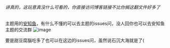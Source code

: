 ###### 讲真的，这玩意真没什么可看的，你直接访问博客链接不比你搁这翻文件好多了
主题用的[安知鱼](https://github.com/anzhiyu-c/hexo-theme-anzhiyu)，有什么不懂的可以去主题的issues问，没人回你也可以去安知鱼主题的交流群
![image](https://github.com/user-attachments/assets/91cdcbbc-605f-4e58-8903-af6c9ce9fde9)

要是甜豆腐腦吃多了也可以在这边的issues问，虽然说石沉大海就是了(
